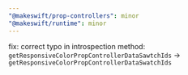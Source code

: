 ```yaml
---
"@makeswift/prop-controllers": minor
"@makeswift/runtime": minor
---
```


fix: correct typo in introspection method: `getResponsiveColorPropControllerDataSawtchIds` -> `getResponsiveColorPropControllerDataSwatchIds`
